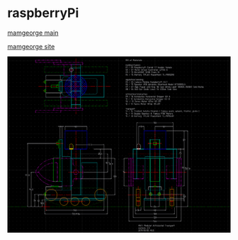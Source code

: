 # raspberryPi

[mamgeorge main](http://mamgeorge.altervista.org/)

[mamgeorge site](https://sites.google.com/site/mamgeorge)

![Robot v2](images/MAT2.png)
